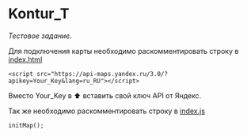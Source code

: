 # Kontur_T

*Тестовое задание.*

Для подключения карты необходимо раскомментировать строку в [index.html](./index.html)
```
<script src="https://api-maps.yandex.ru/3.0/?apikey=Your_Key&lang=ru_RU"></script>
```
Вместо Your_Key в ⬆️ вставить свой ключ API от Яндекс.

Так же необходимо раскомментировать строку в [index.js](./js/index.js)
```
initMap();
```